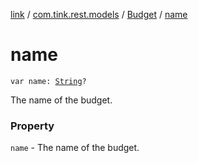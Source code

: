 [link](../../index.md) / [com.tink.rest.models](../index.md) / [Budget](index.md) / [name](./name.md)

# name

`var name: `[`String`](https://kotlinlang.org/api/latest/jvm/stdlib/kotlin/-string/index.html)`?`

The name of the budget.

### Property

`name` - The name of the budget.